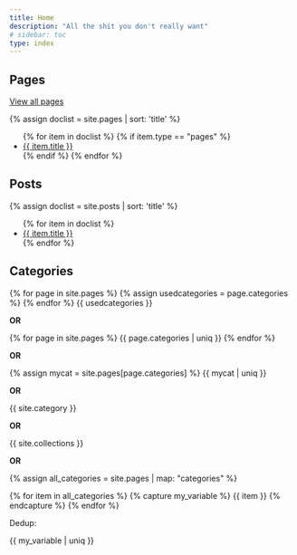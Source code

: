 ```yaml
---
title: Home
description: "All the shit you don't really want"
# sidebar: toc
type: index
---
```


## Pages

[View all pages](https://tlourey.github.io/pages/)

{% assign doclist = site.pages | sort: 'title' %}
<ul>
{% for item in doclist %}
  {% if item.type == "pages" %}
    <li><a href="{{ item.url }}">{{ item.title }}</a></li>
  {% endif %}
{% endfor %}
</ul>

## Posts

{% assign doclist = site.posts | sort: 'title' %}
<ul>
{% for item in doclist %}
    <li><a href="{{ item.url }}">{{ item.title }}</a></li>
{% endfor %}
</ul>

## Categories

{% for page in site.pages %}
{% assign usedcategories = page.categories %}
{% endfor %}
{{ usedcategories }}

**OR**

{% for page in site.pages %}
{{ page.categories | uniq }}
{% endfor %}

**OR**

{% assign mycat = site.pages[page.categories] %}
{{ mycat | uniq }}

**OR**

{{ site.category }}

**OR**

{{ site.collections }}

**OR**

{% assign all_categories = site.pages | map: "categories" %}

{% for item in all_categories %}
{% capture my_variable %}
{{ item }}
{% endcapture %}
{% endfor %}

Dedup:

{{ my_variable | uniq }}
